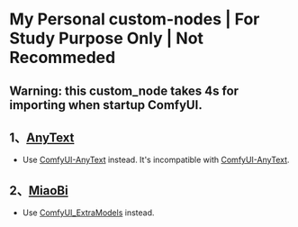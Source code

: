 # My Personal custom-nodes | For Study Purpose Only | Not Recommeded

## Warning: this custom_node takes 4s for importing when startup ComfyUI.

## 1、[AnyText](./AnyText/README.md) 
- Use [ComfyUI-AnyText](https://github.com/zmwv823/ComfyUI-AnyText) instead. It's incompatible with [ComfyUI-AnyText](https://github.com/zmwv823/ComfyUI-AnyText).

## 2、[MiaoBi](./MiaoBi/README.md)
- Use [ComfyUI_ExtraModels](https://github.com/city96/ComfyUI_ExtraModels) instead.